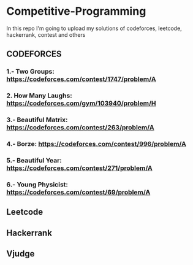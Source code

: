 # Competitive-Programming
In this repo I'm going to upload my solutions of codeforces, leetcode, hackerrank, contest and others


## CODEFORCES

### 1.- Two Groups: https://codeforces.com/contest/1747/problem/A
### 2. How Many Laughs: https://codeforces.com/gym/103940/problem/H
### 3.- Beautiful Matrix: https://codeforces.com/contest/263/problem/A
### 4.- Borze: https://codeforces.com/contest/996/problem/A
### 5.- Beautiful Year: https://codeforces.com/contest/271/problem/A
### 6.- Young Physicist: https://codeforces.com/contest/69/problem/A

## Leetcode


## Hackerrank

## Vjudge

